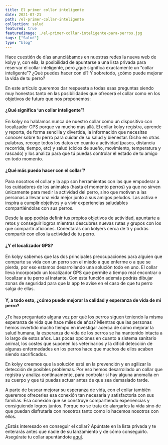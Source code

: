 ```yaml
---
title: El primer collar inteligente
date: 2021-07-21
path: /el-primer-collar-inteligente
collection: salud
featured: true
featuredImage: ./el-primer-collar-inteligente-para-perros.jpg
tags: ["Salud"]
type: "blog"
---
```


Hace cuestión de días anunciábamos en nuestras redes la nueva web de kolyy y, con ella, la posibilidad de apuntarse a una lista privada para reservar el collar inteligente, pero ¿qué significa exactamente un “collar inteligente”? ¿Qué puedes hacer con él? Y sobretodo, ¿cómo puede mejorar la vida de tu perro?

En este artículo queremos dar respuesta a todas esas preguntas siendo muy honestos tanto en las posibilidades que ofrecerá el collar como en los objetivos de futuro que nos proponemos:


#### ¿Qué significa ‘un collar inteligente’?

En kolyy no hablamos nunca de nuestro collar como un dispositivo con localizador GPS porque va mucho más allá. El collar kolyy registra, aprende y reporta, de forma sencilla y divertida, la información que necesitas conocer sobre tu perro para cuidar de su salud y bienestar. Dicho en otras palabras, recoge todos los datos en cuanto a actividad (pasos, distancia recorrida, tiempo, etc) y salud (ciclos de sueño, movimiento, temperatura y rascado) y los analiza para que tú puedas controlar el estado de tu amigo en todo momento.


#### ¿Qué más puedo hacer con el collar’?

Para nosotros el collar y la app son herramientas con las que empoderar a los cuidadores de los animales (hasta el momento perros) ya que no sirven únicamente para medir la actividad del perro, sino que motivan a las personas a llevar una vida mejor junto a sus amigos peludos. Las activa e inspira a cumplir objetivos y a vivir experiencias saludables compartiéndolas con sus perros. 

Desde la app podrás definir tus propios objetivos de actividad, apuntarte a retos y conseguir logros mientras descubres nuevas rutas y grupos con los que compartir aficiones. Conectarás con kolyers cerca de ti y podrás compartir con ellos la actividad de tu perro.


#### ¿Y el localizador GPS?

En kolyy sabemos que las dos principales preocupaciones para alguien que comparte su vida con un perro son el miedo a que enferme o a que se pierda, por eso estamos desarrollando una solución todo en uno. El collar lleva incorporado un localizador GPS que permite a tiempo real encontrar o localizar a tu perro al instante. Con esta función además podrás dibujar zonas de seguridad para que la app te avise en el caso de que tu perro salga de ellas.


#### Y, a todo esto, ¿cómo puede mejorar la calidad y esperanza de vida de mi perro?

¿Te has preguntado alguna vez por qué los perros siguen teniendo la misma esperanza de vida que hace miles de años? Mientras que las personas hemos invertido mucho tiempo en investigar acerca de cómo mejorar la salud humana, la esperanza de vida de los perros se ha mantenido intacta a lo largo de estos años. Las pocas opciones en cuanto a sistema sanitario animal, los costes que suponen los veterinarios y la dificil detección de algunas enfermedades en los perros hace que muchos de ellos acaben siendo sacrificados. 

En kolyy creemos que la solución está en la prevención y en agilizar la detección de posibles problemas. Por eso hemos desarrollado un collar que registra y analiza contínuamente, para controlar si hay alguna anomalía en su cuerpo y que tú puedas actuar antes de que sea demasiado tarde.

A parte de buscar mejorar su esperanza de vida, con el collar también queremos ofrecerles esa conexión tan necesaria y satisfactoria con sus familias. Esa conexión que se construye compartiendo experiencias y consiguiendo logros juntos. Porque no se trata de alargarles la vida sino de que puedan disfrutarla con nosotros tanto como lo hacemos nosotros con ellos.

¿Estás interesado en conseguir el collar? Apúntate en la lista privada y te enterarás antes que nadie de su lanzamiento y de cómo conseguirlo. Asegúrate tu collar apuntándote [aquí](https://kolyy.com/es/reserva-collar-kolyy).
